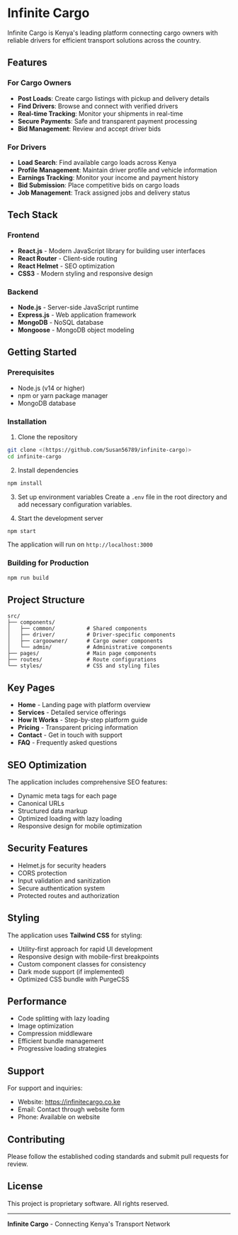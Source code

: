 # Infinite Cargo

Infinite Cargo is Kenya's leading platform connecting cargo owners with reliable drivers for efficient transport solutions across the country.

## Features

### For Cargo Owners

- **Post Loads**: Create cargo listings with pickup and delivery details
- **Find Drivers**: Browse and connect with verified drivers
- **Real-time Tracking**: Monitor your shipments in real-time
- **Secure Payments**: Safe and transparent payment processing
- **Bid Management**: Review and accept driver bids

### For Drivers

- **Load Search**: Find available cargo loads across Kenya
- **Profile Management**: Maintain driver profile and vehicle information
- **Earnings Tracking**: Monitor your income and payment history
- **Bid Submission**: Place competitive bids on cargo loads
- **Job Management**: Track assigned jobs and delivery status

## Tech Stack

### Frontend

- **React.js** - Modern JavaScript library for building user interfaces
- **React Router** - Client-side routing
- **React Helmet** - SEO optimization
- **CSS3** - Modern styling and responsive design

### Backend

- **Node.js** - Server-side JavaScript runtime
- **Express.js** - Web application framework
- **MongoDB** - NoSQL database
- **Mongoose** - MongoDB object modeling

## Getting Started

### Prerequisites

- Node.js (v14 or higher)
- npm or yarn package manager
- MongoDB database

### Installation

1. Clone the repository

```bash
git clone <(https://github.com/Susan56789/infinite-cargo)>
cd infinite-cargo
```

2. Install dependencies

```bash
npm install
```

3. Set up environment variables
Create a `.env` file in the root directory and add necessary configuration variables.

4. Start the development server

```bash
npm start
```

The application will run on `http://localhost:3000`

### Building for Production

```bash
npm run build
```

## Project Structure

```
src/
├── components/
│   ├── common/          # Shared components
│   ├── driver/          # Driver-specific components
│   ├── cargoowner/      # Cargo owner components
│   └── admin/           # Administrative components
├── pages/               # Main page components
├── routes/              # Route configurations
└── styles/              # CSS and styling files
```

## Key Pages

- **Home** - Landing page with platform overview
- **Services** - Detailed service offerings
- **How It Works** - Step-by-step platform guide
- **Pricing** - Transparent pricing information
- **Contact** - Get in touch with support
- **FAQ** - Frequently asked questions

## SEO Optimization

The application includes comprehensive SEO features:

- Dynamic meta tags for each page
- Canonical URLs
- Structured data markup
- Optimized loading with lazy loading
- Responsive design for mobile optimization

## Security Features

- Helmet.js for security headers
- CORS protection
- Input validation and sanitization
- Secure authentication system
- Protected routes and authorization

## Styling

The application uses **Tailwind CSS** for styling:

- Utility-first approach for rapid UI development
- Responsive design with mobile-first breakpoints
- Custom component classes for consistency
- Dark mode support (if implemented)
- Optimized CSS bundle with PurgeCSS

## Performance

- Code splitting with lazy loading
- Image optimization
- Compression middleware
- Efficient bundle management
- Progressive loading strategies

## Support

For support and inquiries:

- Website: <https://infinitecargo.co.ke>
- Email: Contact through website form
- Phone: Available on website

## Contributing

Please follow the established coding standards and submit pull requests for review.

## License

This project is proprietary software. All rights reserved.

---

**Infinite Cargo** - Connecting Kenya's Transport Network
